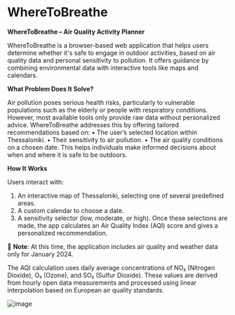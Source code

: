 # WhereToBreathe
**WhereToBreathe – Air Quality Activity Planner**

WhereToBreathe is a browser-based web application that helps users determine whether it's safe to engage in outdoor activities, based on air quality data and personal sensitivity to pollution. It offers guidance by combining environmental data with interactive tools like maps and calendars.



**What Problem Does It Solve?**

Air pollution poses serious health risks, particularly to vulnerable populations such as the elderly or people with respiratory conditions. However, most available tools only provide raw data without personalized advice. WhereToBreathe addresses this by offering tailored recommendations based on:
  • The user’s selected location within Thessaloniki.
  • Their sensitivity to air pollution.
  • The air quality conditions on a chosen date.
This helps individuals make informed decisions about when and where it is safe to be outdoors.



**How It Works**

Users interact with:
  1. An interactive map of Thessaloniki, selecting one of several predefined areas.
  2. A custom calendar to choose a date.
  3. A sensitivity selector (low, moderate, or high).
Once these selections are made, the app calculates an Air Quality Index (AQI) score and gives a personalized recommendation.



📌 **Note**: At this time, the application includes air quality and weather data only for January 2024.

The AQI calculation uses daily average concentrations of NO₂ (Nitrogen Dioxide), O₃ (Ozone), and SO₂ (Sulfur Dioxide). These values are derived from hourly open data measurements and processed using linear interpolation based on European air quality standards.

![image](https://github.com/user-attachments/assets/62b0b1e3-0a85-424a-8da8-03dfd574ee08)

